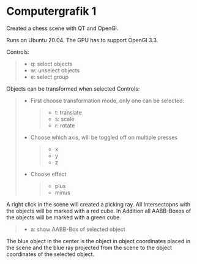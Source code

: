 # Computergrafik 1

Created a chess scene with QT and OpenGl.

Runs on Ubuntu 20.04. The GPU has to support OpenGl 3.3.

Controls:

> - q: select objects
> - w: unselect objects
> - e: select group

Objects can be transformed when selected
Controls:

> - First choose transformation mode, only one can be selected:
>   > - t: translate
>   > - s: scale
>   > - r: rotate
> - Choose which axis, will be toggled off on multiple presses
>   > - x
>   > - y
>   > - z
> - Choose effect
>   > - plus
>   > - minus

A right click in the scene will created a picking ray. All Intersectopns with the objects will be marked with a red cube. In Addition all AABB-Boxes of the objects will be marked with a green cube.

> - a: show AABB-Box of selected object

The blue object in the center is the object in object coordinates placed in the scene and the blue ray projected from the scene to the object coordinates of the selected object.
